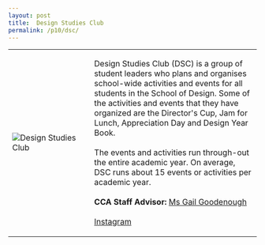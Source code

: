 ```yaml
---
layout: post
title:  Design Studies Club
permalink: /p10/dsc/
---
```


<table>
    <tr>
        <td style="width:33%"><image src="{{site.baseurl}}/images/CCA_DSC.jpg" style="display:block;margin-left:auto;margin-right:auto;" alt="Design Studies Club"></image></td>
        <td>
            <p>
                Design Studies Club (DSC) is a group of student leaders who plans and organises school-wide activities and events for all students in the School of Design. Some of the activities and events that they have organized are the Director's Cup, Jam for Lunch, Appreciation Day and Design Year Book.<br>
                <br>
                The events and activities run through-out the entire academic year. On average, DSC runs about 15 events or activities per academic year.<br>
                <br>
                <b>CCA Staff Advisor:</b> <a href="mailto:gailg@tp.edu.sg">Ms Gail Goodenough</a><br>
                <br>
                <a href="https://www.instagram.com/designstudiesclub">Instagram</a>
            </p>
        </td>
    </tr>
 
</table>
